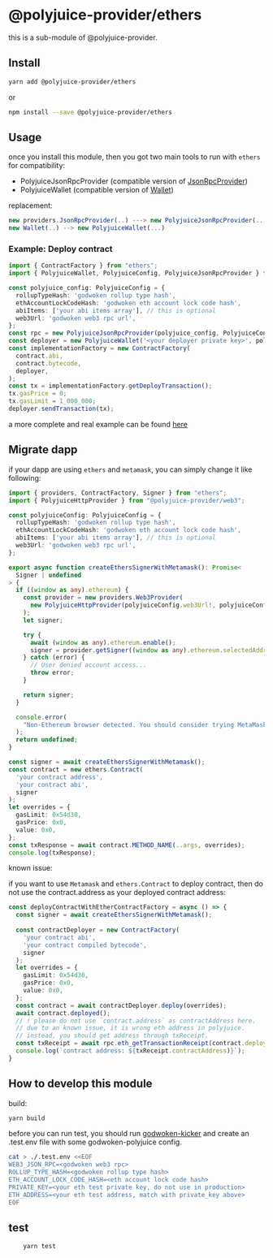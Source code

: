 # @polyjuice-provider/ethers

this is a sub-module of @polyjuice-provider.

## Install

```sh
yarn add @polyjuice-provider/ethers 
```

or

```sh
npm install --save @polyjuice-provider/ethers
```

## Usage

once you install this module, then you got two main tools to run with `ethers` for compatibility:

- PolyjuiceJsonRpcProvider (compatible version of [JsonRpcProvider](https://github.com/ethers-io/ethers.js/blob/master/packages/providers/src.ts/json-rpc-provider.ts))
- PolyjuiceWallet (compatible version of [Wallet](https://github.com/ethers-io/ethers.js/tree/master/packages/wallet))

replacement:

```ts
new providers.JsonRpcProvider(..) ---> new PolyjuiceJsonRpcProvider(...)
new Wallet(..) --> new PolyjuiceWallet(...)
```

### Example: Deploy contract

```ts
import { ContractFactory } from "ethers";
import { PolyjuiceWallet, PolyjuiceConfig, PolyjuiceJsonRpcProvider } from "@polyjuice-provider/ethers";

const polyjuice_config: PolyjuiceConfig = {
  rollupTypeHash: 'godwoken rollup type hash', 
  ethAccountLockCodeHash: 'godwoken eth account lock code hash', 
  abiItems: ['your abi items array'], // this is optional
  web3Url: 'godwoken web3 rpc url', 
};
const rpc = new PolyjuiceJsonRpcProvider(polyjuice_config, PolyjuiceConfig.web3Url); 
const deployer = new PolyjuiceWallet('<your deployer private key>', polyjuice_config, rpc);
const implementationFactory = new ContractFactory(
  contract.abi,
  contract.bytecode,
  deployer,
);
const tx = implementationFactory.getDeployTransaction();
tx.gasPrice = 0;
tx.gasLimit = 1_000_000;
deployer.sendTransaction(tx);
```

a more complete and real example can be found [here](https://github.com/RetricSu/godwoken-polyjuice-compatibility-examples/commit/90ccce0288cc44f0c5ba3d338c142922518867d2#diff-86f1dc0bf3c5524626be0d195ed3872e309c3175c4cd71305b7ffcc7c1444164)

## Migrate dapp

if your dapp are using `ethers` and `metamask`, you can simply change it like following:

```ts
import { providers, ContractFactory, Signer } from "ethers";
import { PolyjuiceHttpProvider } from "@polyjuice-provider/web3";

const polyjuiceConfig: PolyjuiceConfig = {
  rollupTypeHash: 'godwoken rollup type hash', 
  ethAccountLockCodeHash: 'godwoken eth account lock code hash', 
  abiItems: ['your abi items array'], // this is optional
  web3Url: 'godwoken web3 rpc url', 
};

export async function createEthersSignerWithMetamask(): Promise<
  Signer | undefined
> {
  if ((window as any).ethereum) {
    const provider = new providers.Web3Provider(
      new PolyjuiceHttpProvider(polyjuiceConfig.web3Url!, polyjuiceConfig)
    );
    let signer;

    try {
      await (window as any).ethereum.enable();
      signer = provider.getSigner((window as any).ethereum.selectedAddress);
    } catch (error) {
      // User denied account access...
      throw error;
    }

    return signer;
  }

  console.error(
    "Non-Ethereum browser detected. You should consider trying MetaMask!"
  );
  return undefined;
}

const signer = await createEthersSignerWithMetamask();
const contract = new ethers.Contract(
  'your contract address',
  'your contract abi',
  signer
);
let overrides = {
  gasLimit: 0x54d30,
  gasPrice: 0x0,
  value: 0x0,
};
const txResponse = await contract.METHOD_NAME(..args, overrides);
console.log(txResponse);
```

known issue:

if you want to use `Metamask` and `ethers.Contract` to deploy contract, then do not use the contract.address as your deployed contract address:

```ts
const deployContractWithEtherContractFactory = async () => {
  const signer = await createEthersSignerWithMetamask();
  
  const contractDeployer = new ContractFactory(
    'your contract abi',
    'your contract compiled bytecode',
    signer
  );
  let overrides = {
    gasLimit: 0x54d30,
    gasPrice: 0x0,
    value: 0x0,
  };
  const contract = await contractDeployer.deploy(overrides);
  await contract.deployed();
  // ! please do not use `contract.address` as contractAddress here. 
  // due to an known issue, it is wrong eth address in polyjuice. 
  // instead, you should get address through txReceipt.
  const txReceipt = await rpc.eth_getTransactionReceipt(contract.deployTransaction.hash);
  console.log(`contract address: ${txReceipt.contractAddress)}`);
}
```

## How to develop this module

build:

```sh
yarn build
```

before you can run test, you should run [godwoken-kicker](https://github.com/RetricSu/godwoken-kicker) and create an .test.env file with some godwoken-polyjuice config.

```sh
cat > ./.test.env <<EOF
WEB3_JSON_RPC=<godwoken web3 rpc>
ROLLUP_TYPE_HASH=<godwoken rollup type hash>
ETH_ACCOUNT_LOCK_CODE_HASH=<eth account lock code hash>
PRIVATE_KEY=<your eth test private key, do not use in production>
ETH_ADDRESS=<your eth test address, match with private_key above>
EOF
```

## test

```sh
    yarn test
```
